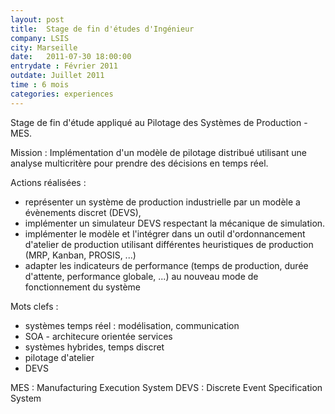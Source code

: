 ```yaml
---
layout: post
title:  Stage de fin d'études d'Ingénieur
company: LSIS
city: Marseille
date:   2011-07-30 18:00:00
entrydate : Février 2011
outdate: Juillet 2011
time : 6 mois
categories: experiences
---
```


Stage de fin d'étude appliqué au Pilotage des Systèmes de Production - MES.

Mission :
Implémentation d'un modèle de pilotage distribué utilisant une analyse multicritère pour prendre des décisions en temps réel.

Actions réalisées :

* représenter un système de production industrielle par un modèle a évènements discret (DEVS),
* implémenter un simulateur DEVS respectant la mécanique de simulation.
* implémenter le modèle et l'intégrer dans un outil d'ordonnancement d'atelier de production utilisant différentes heuristiques de production (MRP, Kanban, PROSIS, ...)
* adapter les indicateurs de performance (temps de production, durée d'attente,  performance globale, ...) au nouveau mode de fonctionnement du système


Mots clefs :

* systèmes temps réel : modélisation, communication
* SOA - architecure orientée services
* systèmes hybrides, temps discret
* pilotage d'atelier
* DEVS


MES : Manufacturing Execution System
DEVS : Discrete Event Specification System